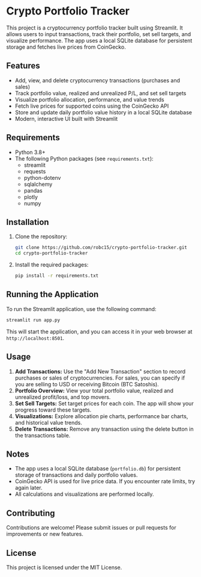 # Crypto Portfolio Tracker

This project is a cryptocurrency portfolio tracker built using Streamlit. It allows users to input transactions, track their portfolio, set sell targets, and visualize performance. The app uses a local SQLite database for persistent storage and fetches live prices from CoinGecko.

## Features

- Add, view, and delete cryptocurrency transactions (purchases and sales)
- Track portfolio value, realized and unrealized P/L, and set sell targets
- Visualize portfolio allocation, performance, and value trends
- Fetch live prices for supported coins using the CoinGecko API
- Store and update daily portfolio value history in a local SQLite database
- Modern, interactive UI built with Streamlit

## Requirements

- Python 3.8+
- The following Python packages (see `requirements.txt`):
  - streamlit
  - requests
  - python-dotenv
  - sqlalchemy
  - pandas
  - plotly
  - numpy

## Installation

1. Clone the repository:
   ```sh
   git clone https://github.com/robc15/crypto-portfolio-tracker.git
   cd crypto-portfolio-tracker
   ```

2. Install the required packages:
   ```sh
   pip install -r requirements.txt
   ```

## Running the Application

To run the Streamlit application, use the following command:

```sh
streamlit run app.py
```

This will start the application, and you can access it in your web browser at `http://localhost:8501`.

## Usage

1. **Add Transactions:** Use the "Add New Transaction" section to record purchases or sales of cryptocurrencies. For sales, you can specify if you are selling to USD or receiving Bitcoin (BTC Satoshis).
2. **Portfolio Overview:** View your total portfolio value, realized and unrealized profit/loss, and top movers.
3. **Set Sell Targets:** Set target prices for each coin. The app will show your progress toward these targets.
4. **Visualizations:** Explore allocation pie charts, performance bar charts, and historical value trends.
5. **Delete Transactions:** Remove any transaction using the delete button in the transactions table.

## Notes

- The app uses a local SQLite database (`portfolio.db`) for persistent storage of transactions and daily portfolio values.
- CoinGecko API is used for live price data. If you encounter rate limits, try again later.
- All calculations and visualizations are performed locally.

## Contributing

Contributions are welcome! Please submit issues or pull requests for improvements or new features.

## License

This project is licensed under the MIT License.

